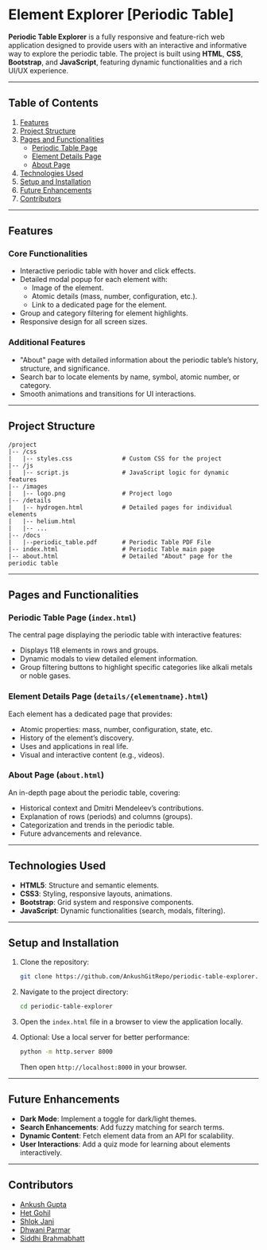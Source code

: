 # Element Explorer [Periodic Table]

**Periodic Table Explorer** is a fully responsive and feature-rich web application designed to provide users with an interactive and informative way to explore the periodic table. The project is built using **HTML**, **CSS**, **Bootstrap**, and **JavaScript**, featuring dynamic functionalities and a rich UI/UX experience.

---

## Table of Contents

1. [Features](#features)
2. [Project Structure](#project-structure)
3. [Pages and Functionalities](#pages-and-functionalities)
   - [Periodic Table Page](#periodic-table-page)
   - [Element Details Page](#element-details-page)
   - [About Page](#about-page)
4. [Technologies Used](#technologies-used)
5. [Setup and Installation](#setup-and-installation)
6. [Future Enhancements](#future-enhancements)
7. [Contributors](#contributors)

---

## Features

### **Core Functionalities**
- Interactive periodic table with hover and click effects.
- Detailed modal popup for each element with:
  - Image of the element.
  - Atomic details (mass, number, configuration, etc.).
  - Link to a dedicated page for the element.
- Group and category filtering for element highlights.
- Responsive design for all screen sizes.

### **Additional Features**
- "About" page with detailed information about the periodic table’s history, structure, and significance.
- Search bar to locate elements by name, symbol, atomic number, or category.
- Smooth animations and transitions for UI interactions.

---

## Project Structure

```
/project
|-- /css
|   |-- styles.css              # Custom CSS for the project
|-- /js
|   |-- script.js               # JavaScript logic for dynamic features
|-- /images
|   |-- logo.png                # Project logo
|-- /details
|   |-- hydrogen.html           # Detailed pages for individual elements
|   |-- helium.html
|   |-- ...
|-- /docs
|   |--periodic_table.pdf       # Periodic Table PDF File
|-- index.html                  # Periodic Table main page
|-- about.html                  # Detailed "About" page for the periodic table
```

---

## Pages and Functionalities

### **Periodic Table Page** (`index.html`)
The central page displaying the periodic table with interactive features:
- Displays 118 elements in rows and groups.
- Dynamic modals to view detailed element information.
- Group filtering buttons to highlight specific categories like alkali metals or noble gases.

### **Element Details Page** (`details/{elementname}.html`)
Each element has a dedicated page that provides:
- Atomic properties: mass, number, configuration, state, etc.
- History of the element’s discovery.
- Uses and applications in real life.
- Visual and interactive content (e.g., videos).

### **About Page** (`about.html`)
An in-depth page about the periodic table, covering:
- Historical context and Dmitri Mendeleev’s contributions.
- Explanation of rows (periods) and columns (groups).
- Categorization and trends in the periodic table.
- Future advancements and relevance.

---

## Technologies Used

- **HTML5**: Structure and semantic elements.
- **CSS3**: Styling, responsive layouts, animations.
- **Bootstrap**: Grid system and responsive components.
- **JavaScript**: Dynamic functionalities (search, modals, filtering).

---

## Setup and Installation

1. Clone the repository:
   ```bash
   git clone https://github.com/AnkushGitRepo/periodic-table-explorer.git
   ```

2. Navigate to the project directory:
   ```bash
   cd periodic-table-explorer
   ```

3. Open the `index.html` file in a browser to view the application locally.

4. Optional: Use a local server for better performance:
   ```bash
   python -m http.server 8000
   ```
   Then open `http://localhost:8000` in your browser.

---

## Future Enhancements

- **Dark Mode**: Implement a toggle for dark/light themes.
- **Search Enhancements**: Add fuzzy matching for search terms.
- **Dynamic Content**: Fetch element data from an API for scalability.
- **User Interactions**: Add a quiz mode for learning about elements interactively.

---

## Contributors

- [Ankush Gupta](https://www.linkedin.com/in/ankushgupta18/)
- [Het Gohil](https://www.linkedin.com/in/het-gohil/)
- [Shlok Jani](https://www.linkedin.com/in/shlok-jani-a5a98732b/)
- [Dhwani Parmar](https://www.linkedin.com/in/dhwani-parmar-6a7bb1346/?utm_source=share&utm_campaign=share_via&utm_content=profile&utm_medium=android_app)
- [Siddhi Brahmabhatt](https://www.linkedin.com/in/siddhi-brahmbhatt-482590347?utm_source=share&utm_campaign=share_via&utm_content=profile&utm_medium=ios_app)
